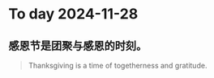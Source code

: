 
# To day 2024-11-28


## 感恩节是团聚与感恩的时刻。
> Thanksgiving is a time of togetherness and gratitude.

    